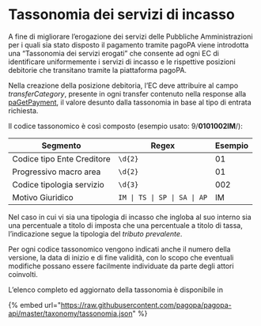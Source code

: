 # Tassonomia dei servizi di incasso

A fine di migliorare l’erogazione dei servizi delle Pubbliche Amministrazioni per i quali sia stato disposto il pagamento tramite pagoPA viene introdotta una “Tassonomia dei servizi erogati” che consente ad ogni EC di identificare uniformemente i servizi di incasso e le rispettive posizioni debitorie che transitano tramite la piattaforma pagoPA.

Nella creazione della posizione debitoria, l’EC deve attribuire al campo _transferCategory_, presente in ogni transfer contenuto nella response alla [paGetPayment](../appendici/primitive.md#pagetpayment), il valore desunto dalla tassonomia in base al tipo di entrata richiesta.

Il codice tassonomico è così composto (esempio usato: 9/**0101002IM**/):

| Segmento                   | Regex                        | Esempio |
| -------------------------- | ---------------------------- | ------- |
| Codice tipo Ente Creditore | `\d{2}`                      | 01      |
| Progressivo macro area     | `\d{2}`                      | 01      |
| Codice tipologia servizio  | `\d{3}`                      | 002     |
| Motivo Giuridico           | `IM \| TS \| SP \| SA \| AP` | IM      |

Nel caso in cui vi sia una tipologia di incasso che ingloba al suo interno sia una percentuale a titolo di imposta che una percentuale a titolo di tassa, l’indicazione segue la tipologia del _tributo prevalente_.

Per ogni codice tassonomico vengono indicati anche il numero della versione, la data di inizio e di fine validità, con lo scopo che eventuali modifiche possano essere facilmente individuate da parte degli attori coinvolti.

L’elenco completo ed aggiornato della tassonomia è disponibile in

{% embed url="https://raw.githubusercontent.com/pagopa/pagopa-api/master/taxonomy/tassonomia.json" %}
